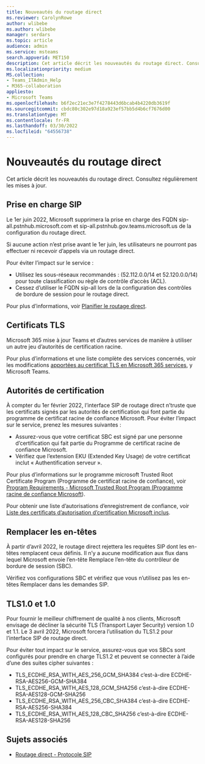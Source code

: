```yaml
---
title: Nouveautés du routage direct
ms.reviewer: CarolynRowe
author: wlibebe
ms.author: wlibebe
manager: serdars
ms.topic: article
audience: admin
ms.service: msteams
search.appverid: MET150
description: Cet article décrit les nouveautés du routage direct. Consultez régulièrement les mises à jour.
ms.localizationpriority: medium
MS.collection:
- Teams_ITAdmin_Help
- M365-collaboration
appliesto:
- Microsoft Teams
ms.openlocfilehash: b6f2ec21ec3e7f4278443d6bcab4b4220db3619f
ms.sourcegitcommit: cbdc80c302e97d18a923ef57bb5d4b6cf7676d00
ms.translationtype: MT
ms.contentlocale: fr-FR
ms.lasthandoff: 03/30/2022
ms.locfileid: "64556738"
---
```

# <a name="whats-new-for-direct-routing"></a>Nouveautés du routage direct

Cet article décrit les nouveautés du routage direct. Consultez régulièrement les mises à jour.

## <a name="sip-support"></a>Prise en charge SIP

Le 1er juin 2022, Microsoft supprimera la prise en charge des FQDN sip-all.pstnhub.microsoft.com et sip-all.pstnhub.gov.teams.microsoft.us de la configuration du routage direct.

Si aucune action n’est prise avant le 1er juin, les utilisateurs ne pourront pas effectuer ni recevoir d’appels via un routage direct.

Pour éviter l’impact sur le service :

- Utilisez les sous-réseaux recommandés : (52.112.0.0/14 et 52.120.0.0/14) pour toute classification ou règle de contrôle d’accès (ACL).
- Cessez d’utiliser le FQDN sip-all lors de la configuration des contrôles de bordure de session pour le routage direct.

Pour plus d’informations, voir [Planifier le routage direct](direct-routing-plan.md).

## <a name="tls-certificates"></a>Certificats TLS

Microsoft 365 mise à jour Teams et d’autres services de manière à utiliser un autre jeu d’autorités de certification racine.

Pour plus d’informations et une liste complète des services concernés, voir les modifications [apportées au certificat TLS en Microsoft 365 services,](https://techcommunity.microsoft.com/t5/microsoft-teams-blog/tls-certificate-changes-to-microsoft-365-services-including/ba-p/3249676) y Microsoft Teams.

## <a name="certificate-authorities"></a>Autorités de certification

À compter du 1er février 2022, l’interface SIP de routage direct n’truste que les certificats signés par les autorités de certification qui font partie du programme de certificat racine de confiance Microsoft. Pour éviter l’impact sur le service, prenez les mesures suivantes :

- Assurez-vous que votre certificat SBC est signé par une personne d’certification qui fait partie du Programme de certificat racine de confiance Microsoft.
- Vérifiez que l’extension EKU (Extended Key Usage) de votre certificat inclut « Authentification serveur ».

Pour plus d’informations sur le programme microsoft Trusted Root Certificate Program (Programme de certificat racine de confiance), voir [Program Requirements - Microsoft Trusted Root Program (Programme racine de confiance Microsoft](/security/trusted-root/program-requirements)).

Pour obtenir une liste d’autorisations d’enregistrement de confiance, voir [Liste des certificats d’autorisation d’certification Microsoft inclus](https://ccadb-public.secure.force.com/microsoft/IncludedCACertificateReportForMSFT).

## <a name="replace-headers"></a>Remplacer les en-têtes

À partir d’avril 2022, le routage direct rejettera les requêtes SIP dont les en-têtes remplacent ceux définis. Il n’y a aucune modification aux flux dans lequel Microsoft envoie l’en-tête Remplace l’en-tête du contrôleur de bordure de session (SBC).

Vérifiez vos configurations SBC et vérifiez que vous n’utilisez pas les en-têtes Remplacer dans les demandes SIP.

## <a name="tls10-and-10"></a>TLS1.0 et 1.0

Pour fournir le meilleur chiffrement de qualité à nos clients, Microsoft envisage de décliner la sécurité TLS (Transport Layer Security) version 1.0 et 1.1. Le 3 avril 2022, Microsoft forcera l’utilisation du TLS1.2 pour l’interface SIP de routage direct.

Pour éviter tout impact sur le service, assurez-vous que vos SBCs sont configurés pour prendre en charge TLS1.2 et peuvent se connecter à l’aide d’une des suites cipher suivantes :

- TLS_ECDHE_RSA_WITH_AES_256_GCM_SHA384 c’est-à-dire ECDHE-RSA-AES256-GCM-SHA384
- TLS_ECDHE_RSA_WITH_AES_128_GCM_SHA256 c’est-à-dire ECDHE-RSA-AES128-GCM-SHA256
- TLS_ECDHE_RSA_WITH_AES_256_CBC_SHA384 c’est-à-dire ECDHE-RSA-AES256-SHA384
- TLS_ECDHE_RSA_WITH_AES_128_CBC_SHA256 c’est-à-dire ECDHE-RSA-AES128-SHA256

## <a name="related-topics"></a>Sujets associés

- [Routage direct - Protocole SIP](direct-routing-protocols-sip.md)
